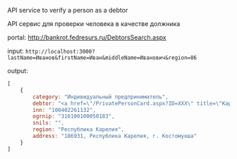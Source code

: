 ﻿API service to verify a person as a debtor

API сервис для проверки человека в качестве должника

portal: http://bankrot.fedresurs.ru/DebtorsSearch.aspx

input: `http://localhost:3000?lastName=Иванов&firstName=Иван&middleName=Иванович&region=86`

output: 
```js
[
	{
		category: "Индивидуальный предприниматель",
		debtor: "<a href=\"/PrivatePersonCard.aspx?ID=XXX\" title=\"Карточка должника Иванов Иван Иванович\">Иванов Иван Иванович</a>",
		inn: "100402261132",
		ogrnip: "316100100050183",
		snils: "",
		region: "Республика Карелия",
		address: "186931, Республика Карелия, г. Костомукша"
	}
]
```